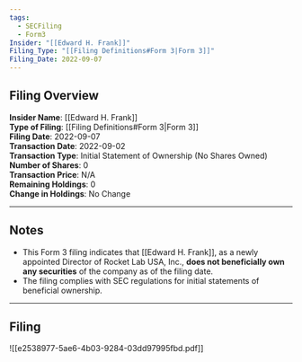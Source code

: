 ```yaml
---
tags:
  - SECFiling
  - Form3
Insider: "[[Edward H. Frank]]"
Filing_Type: "[[Filing Definitions#Form 3|Form 3]]"
Filing_Date: 2022-09-07
---
```


## Filing Overview

**Insider Name**: [[Edward H. Frank]]  
**Type of Filing**: [[Filing Definitions#Form 3|Form 3]]  
**Filing Date**: 2022-09-07  
**Transaction Date**: 2022-09-02  
**Transaction Type**: Initial Statement of Ownership (No Shares Owned)  
**Number of Shares**: 0  
**Transaction Price**: N/A  
**Remaining Holdings**: 0  
**Change in Holdings**: No Change  

---

## Notes

- This Form 3 filing indicates that [[Edward H. Frank]], as a newly appointed Director of Rocket Lab USA, Inc., **does not beneficially own any securities** of the company as of the filing date.
- The filing complies with SEC regulations for initial statements of beneficial ownership.

---

## Filing

![[e2538977-5ae6-4b03-9284-03dd97995fbd.pdf]]
